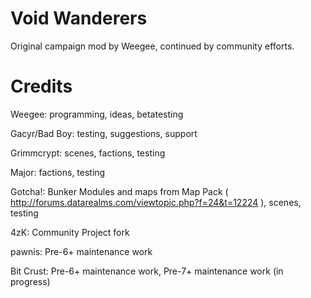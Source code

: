 # Void Wanderers
 Original campaign mod by Weegee, continued by community efforts.
 
 
# Credits

Weegee: 
	programming, ideas, betatesting

Gacyr/Bad Boy:
	testing, suggestions, support
	
Grimmcrypt:
	scenes, factions, testing
	
Major:
	factions, testing
	
Gotcha!:
	Bunker Modules and maps from Map Pack ( http://forums.datarealms.com/viewtopic.php?f=24&t=12224 ), scenes, testing

4zK:
	Community Project fork

pawnis:
	Pre-6+ maintenance work

Bit Crust:
	Pre-6+ maintenance work, Pre-7+ maintenance work (in progress)
